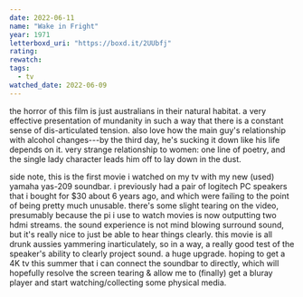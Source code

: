 ```yaml
---
date: 2022-06-11
name: "Wake in Fright"
year: 1971
letterboxd_uri: "https://boxd.it/2UUbfj"
rating: 
rewatch: 
tags:
  - tv
watched_date: 2022-06-09
---
```


the horror of this film is just australians in their natural habitat. a very effective presentation of mundanity in such a way that there is a constant sense of dis-articulated tension. also love how the main guy's relationship with alcohol changes---by the third day, he's sucking it down like his life depends on it. very strange relationship to women: one line of poetry, and the single lady character leads him off to lay down in the dust.

side note, this is the first movie i watched on my tv with my new (used) yamaha yas-209 soundbar. i previously had a pair of logitech PC speakers that i bought for $30 about 6 years ago, and which were failing to the point of being pretty much unusable. there's some slight tearing on the video, presumably because the pi i use to watch movies is now outputting two hdmi streams. the sound experience is not mind blowing surround sound, but it's really nice to just be able to hear things clearly. this movie is all drunk aussies yammering inarticulately, so in a way, a really good test of the speaker's ability to clearly project sound. a huge upgrade. hoping to get a 4K tv this summer that i can connect the soundbar to directly, which will hopefully resolve the screen tearing & allow me to (finally) get a bluray player and start watching/collecting some physical media.

